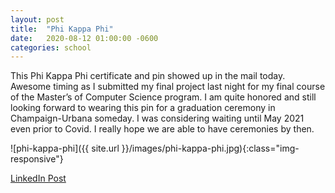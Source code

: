 ```yaml
---
layout: post
title:  "Phi Kappa Phi"
date:   2020-08-12 01:00:00 -0600
categories: school
---
```


This Phi Kappa Phi certificate and pin showed up in the mail today. Awesome timing as I submitted my final project last night for my final course of the Master’s of Computer Science program. I am quite honored and still looking forward to wearing this pin for a graduation ceremony in Champaign-Urbana someday. I was considering waiting until May 2021 even prior to Covid. I really hope we are able to have ceremonies by then.

![phi-kappa-phi]({{ site.url }}/images/phi-kappa-phi.jpg){:class="img-responsive"}

[LinkedIn Post](https://www.linkedin.com/posts/aaronblythe_phikappaphi-uiuc-mcsds-activity-6696512349395857408-Loog)